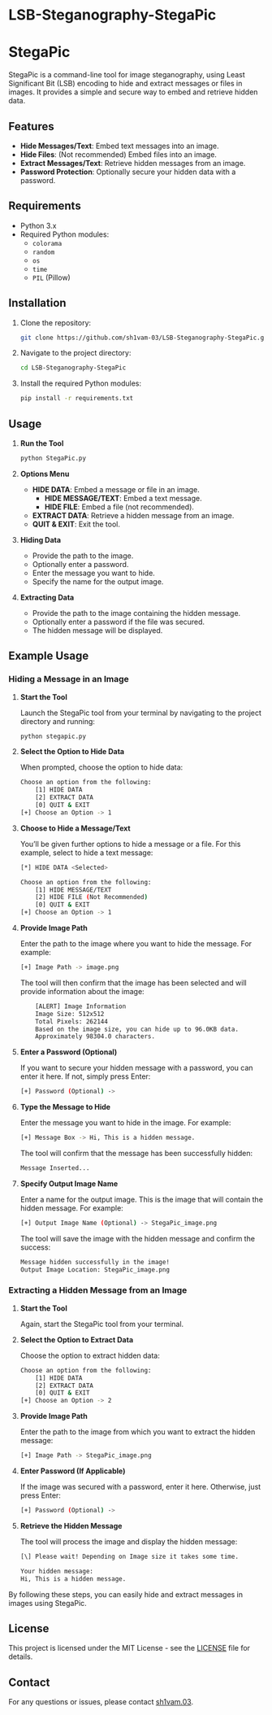 # LSB-Steganography-StegaPic

# StegaPic

StegaPic is a command-line tool for image steganography, using Least Significant Bit (LSB) encoding to hide and extract messages or files in images. It provides a simple and secure way to embed and retrieve hidden data.

## Features

- **Hide Messages/Text**: Embed text messages into an image.
- **Hide Files**: (Not recommended) Embed files into an image.
- **Extract Messages/Text**: Retrieve hidden messages from an image.
- **Password Protection**: Optionally secure your hidden data with a password.

## Requirements

- Python 3.x
- Required Python modules:
  - `colorama`
  - `random`
  - `os`
  - `time`
  - `PIL` (Pillow)

## Installation

1. Clone the repository:

    ```bash
    git clone https://github.com/sh1vam-03/LSB-Steganography-StegaPic.git
    ```

2. Navigate to the project directory:

    ```bash
    cd LSB-Steganography-StegaPic
    ```

3. Install the required Python modules:

    ```bash
    pip install -r requirements.txt
    ```

## Usage

1. **Run the Tool**

    ```bash
    python StegaPic.py
    ```

2. **Options Menu**

   - **HIDE DATA**: Embed a message or file in an image.
     - **HIDE MESSAGE/TEXT**: Embed a text message.
     - **HIDE FILE**: Embed a file (not recommended).
   - **EXTRACT DATA**: Retrieve a hidden message from an image.
   - **QUIT & EXIT**: Exit the tool.

3. **Hiding Data**

   - Provide the path to the image.
   - Optionally enter a password.
   - Enter the message you want to hide.
   - Specify the name for the output image.

4. **Extracting Data**

   - Provide the path to the image containing the hidden message.
   - Optionally enter a password if the file was secured.
   - The hidden message will be displayed.


## Example Usage

### Hiding a Message in an Image

1. **Start the Tool**

   Launch the StegaPic tool from your terminal by navigating to the project directory and running:

    ```bash
    python stegapic.py
    ```

2. **Select the Option to Hide Data**

   When prompted, choose the option to hide data:

    ```bash
    Choose an option from the following:
        [1] HIDE DATA
        [2] EXTRACT DATA
        [0] QUIT & EXIT
    [+] Choose an Option -> 1
    ```

3. **Choose to Hide a Message/Text**

   You’ll be given further options to hide a message or a file. For this example, select to hide a text message:

    ```bash
    [*] HIDE DATA <Selected>

    Choose an option from the following:
        [1] HIDE MESSAGE/TEXT
        [2] HIDE FILE (Not Recommended)
        [0] QUIT & EXIT
    [+] Choose an Option -> 1
    ```

4. **Provide Image Path**

   Enter the path to the image where you want to hide the message. For example:

    ```bash
    [+] Image Path -> image.png
    ```

   The tool will then confirm that the image has been selected and will provide information about the image:

    ```bash
        [ALERT] Image Information
        Image Size: 512x512
        Total Pixels: 262144
        Based on the image size, you can hide up to 96.0KB data.
        Approximately 98304.0 characters.
    ```

5. **Enter a Password (Optional)**

   If you want to secure your hidden message with a password, you can enter it here. If not, simply press Enter:

    ```bash
    [+] Password (Optional) ->
    ```

6. **Type the Message to Hide**

   Enter the message you want to hide in the image. For example:

    ```bash
    [+] Message Box -> Hi, This is a hidden message.
    ```

   The tool will confirm that the message has been successfully hidden:

    ```bash
    Message Inserted...
    ```

7. **Specify Output Image Name**

   Enter a name for the output image. This is the image that will contain the hidden message. For example:

    ```bash
    [+] Output Image Name (Optional) -> StegaPic_image.png
    ```

   The tool will save the image with the hidden message and confirm the success:

    ```bash
    Message hidden successfully in the image!
    Output Image Location: StegaPic_image.png
    ```


### Extracting a Hidden Message from an Image

1. **Start the Tool**

   Again, start the StegaPic tool from your terminal.

2. **Select the Option to Extract Data**

   Choose the option to extract hidden data:

    ```bash
    Choose an option from the following:
        [1] HIDE DATA
        [2] EXTRACT DATA
        [0] QUIT & EXIT
    [+] Choose an Option -> 2
   ```

3. **Provide Image Path**

   Enter the path to the image from which you want to extract the hidden message:

    ```bash
    [+] Image Path -> StegaPic_image.png
    ```

4. **Enter Password (If Applicable)**

   If the image was secured with a password, enter it here. Otherwise, just press Enter:

    ```bash
    [+] Password (Optional) ->
    ```

5. **Retrieve the Hidden Message**

   The tool will process the image and display the hidden message:

    ```bash
    [\] Please wait! Depending on Image size it takes some time.

    Your hidden message:
    Hi, This is a hidden message.
    ```

By following these steps, you can easily hide and extract messages in images using StegaPic.


## License

This project is licensed under the MIT License - see the [LICENSE](LICENSE) file for details.

## Contact

For any questions or issues, please contact [sh1vam.03](https://github.com/sh1vam-03).
